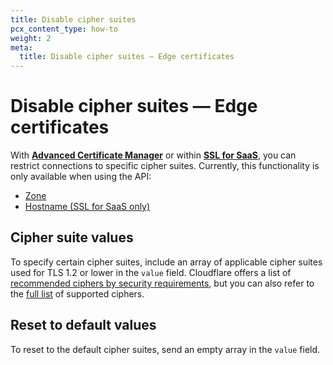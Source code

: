 ```yaml
---
title: Disable cipher suites
pcx_content_type: how-to
weight: 2
meta:
  title: Disable cipher suites — Edge certificates
---
```


# Disable cipher suites — Edge certificates

With [**Advanced Certificate Manager**](/ssl/edge-certificates/advanced-certificate-manager/) or within [**SSL for SaaS**](/cloudflare-for-platforms/cloudflare-for-saas/security/certificate-management/), you can restrict connections to specific cipher suites. Currently, this functionality is only available when using the API:

- [Zone](https://api.cloudflare.com/#zone-settings-change-ciphers-setting)
- [Hostname (SSL for SaaS only)](https://api.cloudflare.com/#custom-hostname-for-a-zone-create-custom-hostname)

## Cipher suite values

To specify certain cipher suites, include an array of applicable cipher suites used for TLS 1.2 or lower in the `value` field. Cloudflare offers a list of [recommended ciphers by security requirements](/ssl/reference/cipher-suites/recommendations/), but you can also refer to the [full list](/ssl/reference/cipher-suites/supported-cipher-suites/) of supported ciphers.

## Reset to default values

To reset to the default cipher suites, send an empty array in the `value` field.
